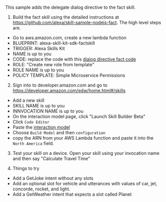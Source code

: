 This sample adds the delegate dialog directive to the fact skill.

1) Build the fact skill using the detailed instructions at https://github.com/alexa/skill-sample-nodejs-fact. The high level steps are.


- Go to aws.amazon.com, create a new lambda function
- BLUEPRINT: alexa-skill-kit-sdk-factskill
- TRIGGER: Alexa Skills Kit
- NAME is up to you
- CODE: replace the code with this [dialog directive fact code](https://github.com/Alexa/alexa-cookbook/tree/master/handling-responses/dialog-directive-delegate/sample-nodejs-fact/src/index.js)
- ROLE: "Create new role from template"
- ROLE NAME is up to you
- POLICY TEMPLATE: Simple Microservice Permissions

2) Sign into to developer.amazon.com and go to https://developer.amazon.com/edw/home.html#/skills


- Add a new skill
- SKILL NAME is up to you
- INNVOCATION NAME is up to you
- On the interaction model page, click "Launch Skill Builder Beta"
- Click ```Code Editor```
- Paste the [interaction model](https://github.com/Alexa/alexa-cookbook/tree/master/handling-responses/dialog-directive-delegate/sample-nodejs-fact/speech-assets/InteractionModel.json)
- Choose ```Build Model``` and then ```configuration```
- copy the ARN from your AWS Lambda function and paste it into the ```North America``` field.

3) Test your skill on a device. Open your skill using your invocation name and then say "Calculate Travel Time"

4) Things to try
- Add a GetJoke intent without any slots
- Add an optional slot for vehicle and utterances with values of car, jet, concorde, rocket, and light.
- Add a GetWeather intent that expects a slot called Planet

